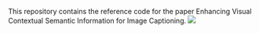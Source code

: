 This repository contains the reference code for the paper Enhancing Visual Contextual Semantic Information for Image Captioning.
 <img src="D:\下载\overview.jpg"/>
